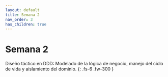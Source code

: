 ```yaml
---
layout: default
title: Semana 2
nav_order: 3
has_children: true
---
```


# Semana 2

Diseño táctico en DDD: Modelado de la lógica de negocio, manejo del ciclo de vida y aislamiento del dominio. 
{: .fs-6 .fw-300 }
